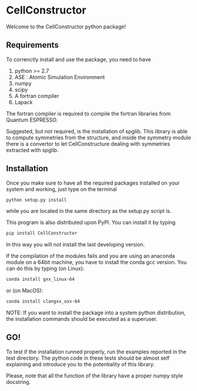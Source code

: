 # CellConstructor

Welcome to the CellConstructor python package!

## Requirements

To correnctly install and use the package, you need to have
1. python >= 2.7
2. ASE : Atomic Simulation Environment
3. numpy
4. scipy
5. A fortran compiler
6. Lapack

The fortran compiler is required to compile the fortran libraries 
from Quantum ESPRESSO.

Suggested, but not required, is the installation of spglib. 
This library is able to compute symmetries from the structure, 
and inside the symmetry module there is a convertor to let CellConstructure 
dealing with symmetries extracted with spglib.


## Installation

Once you make sure to have all the required packages installed on your system
and working, just type on the terminal

```bash
python setup.py install
```

while you are located in the same directory as the setup.py script is.

This program is also distributed upon PyPI. You can install it by typing

```bash
pip install CellConstructor
```
In this way you will not install the last developing version.

If the compilation of the modules fails and you are using
an anaconda module on a 64bit machine, you have to install the conda gcc version.
You can do this by typing (on Linux):

```bash
conda install gxx_linux-64
```
or (on MacOS):
```bash
conda install clangxx_osx-64
```


NOTE:
If you want to install the package into a system python distribution, the
installation commands should be executed as a superuser.

## GO!

To test if the installation runned properly, run the examples reported 
in the test directory. The python code in these tests should be
almost self explaining and introduce you to the potentiality of this library.

Please, note that all the function of the library have a proper numpy style
docstring.